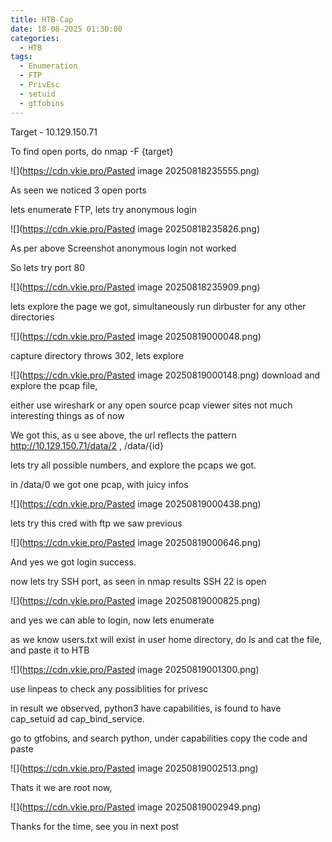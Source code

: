 ```yaml
---
title: HTB-Cap
date: 18-08-2025 01:30:00
categories:
  - HTB
tags:
  - Enumeration
  - FTP
  - PrivEsc
  - setuid
  - gtfobins
---
```

Target - 10.129.150.71

To find open ports, do nmap -F {target}

![](https://cdn.vkie.pro/Pasted image 20250818235555.png)

As seen we noticed 3 open ports

lets enumerate FTP, lets try anonymous login

![](https://cdn.vkie.pro/Pasted image 20250818235826.png)

As per above Screenshot anonymous login not worked

So lets try port 80

![](https://cdn.vkie.pro/Pasted image 20250818235909.png)

lets explore the page we got, simultaneously run dirbuster for any other directories

![](https://cdn.vkie.pro/Pasted image 20250819000048.png)

capture directory throws 302, lets explore

![](https://cdn.vkie.pro/Pasted image 20250819000148.png)
download and explore the pcap file, 

either use wireshark or any open source pcap viewer sites
not much interesting things as of now
 
We got this, as u see above, the url reflects the pattern http://10.129.150.71/data/2
, /data/{id}

lets try all possible numbers, and explore the pcaps we got.

in /data/0 we got one pcap, with juicy infos

![](https://cdn.vkie.pro/Pasted image 20250819000438.png)

lets try this cred with ftp we saw previous

![](https://cdn.vkie.pro/Pasted image 20250819000646.png)

And yes we got login success.

now lets try SSH port, as seen in nmap results SSH 22 is open

![](https://cdn.vkie.pro/Pasted image 20250819000825.png)

and yes we can able to login, now lets enumerate

as we know users.txt will exist in user home directory, do ls and cat the file, and paste it to HTB

![](https://cdn.vkie.pro/Pasted image 20250819001300.png)

use linpeas to check any possiblities for privesc

in result we observed, python3 have capabilities, is found to have cap_setuid ad cap_bind_service.

go to gtfobins, and search python, under capabilities copy the code and paste

![](https://cdn.vkie.pro/Pasted image 20250819002513.png)

Thats it we are root now, 

![](https://cdn.vkie.pro/Pasted image 20250819002949.png)

Thanks for the time, see you in next post
